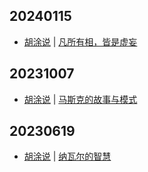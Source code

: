 ## 20240115
- [胡涂说](https://hutusi.com/) | [凡所有相，皆是虚妄](https://hutusi.com/articles/awareness-2023-review)

## 20231007
- [胡涂说](https://hutusi.com/) | [马斯克的故事与模式](https://hutusi.com/articles/elon-musk)

## 20230619
- [胡涂说](https://hutusi.com/) | [纳瓦尔的智慧](https://hutusi.com/articles/naval)

